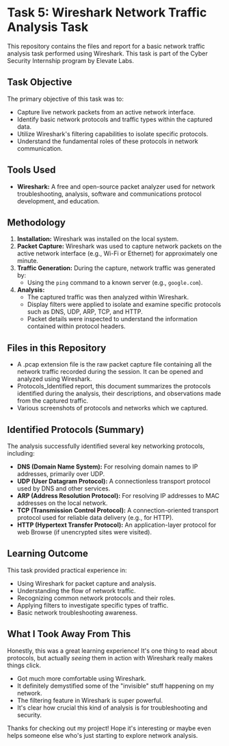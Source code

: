 
# Task 5: Wireshark Network Traffic Analysis Task

This repository contains the files and report for a basic network traffic analysis task performed using Wireshark. This task is part of the Cyber Security Internship program by Elevate Labs.

## Task Objective

The primary objective of this task was to:
* Capture live network packets from an active network interface.
* Identify basic network protocols and traffic types within the captured data.
* Utilize Wireshark's filtering capabilities to isolate specific protocols.
* Understand the fundamental roles of these protocols in network communication.

## Tools Used

* **Wireshark:** A free and open-source packet analyzer used for network troubleshooting, analysis, software and communications protocol development, and education.

## Methodology

1.  **Installation:** Wireshark was installed on the local system.
2.  **Packet Capture:** Wireshark was used to capture network packets on the active network interface (e.g., Wi-Fi or Ethernet) for approximately one minute.
3.  **Traffic Generation:** During the capture, network traffic was generated by:
    * Using the `ping` command to a known server (e.g., `google.com`).
4.  **Analysis:**
    * The captured traffic was then analyzed within Wireshark.
    * Display filters were applied to isolate and examine specific protocols such as DNS, UDP, ARP, TCP, and HTTP.
    * Packet details were inspected to understand the information contained within protocol headers.

## Files in this Repository

* A .pcap extension file is the raw packet capture file containing all the network traffic recorded during the session. It can be opened and analyzed using Wireshark.
* Protocols_Identified report, this document summarizes the protocols identified during the analysis, their descriptions, and observations made from the captured traffic.
* Various screenshots of protocols and networks which we captured.

## Identified Protocols (Summary)

The analysis successfully identified several key networking protocols, including:
* **DNS (Domain Name System):** For resolving domain names to IP addresses, primarily over UDP.
* **UDP (User Datagram Protocol):** A connectionless transport protocol used by DNS and other services.
* **ARP (Address Resolution Protocol):** For resolving IP addresses to MAC addresses on the local network.
* **TCP (Transmission Control Protocol):** A connection-oriented transport protocol used for reliable data delivery (e.g., for HTTP).
* **HTTP (Hypertext Transfer Protocol):** An application-layer protocol for web Browse (if unencrypted sites were visited).

## Learning Outcome

This task provided practical experience in:
* Using Wireshark for packet capture and analysis.
* Understanding the flow of network traffic.
* Recognizing common network protocols and their roles.
* Applying filters to investigate specific types of traffic.
* Basic network troubleshooting awareness.
  
## What I Took Away From This

Honestly, this was a great learning experience! It's one thing to read about protocols, but actually *seeing* them in action with Wireshark really makes things click.
* Got much more comfortable using Wireshark.
* It definitely demystified some of the "invisible" stuff happening on my network.
* The filtering feature in Wireshark is super powerful.
* It's clear how crucial this kind of analysis is for troubleshooting and security.

Thanks for checking out my project! Hope it's interesting or maybe even helps someone else who's just starting to explore network analysis.
